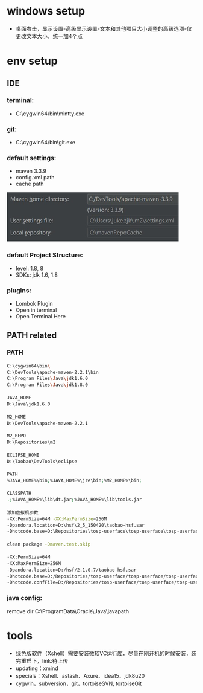 # windows setup
- 桌面右击，显示设置-高级显示设置-文本和其他项目大小调整的高级选项-仅更改文本大小，统一加4个点

# env setup
## IDE
### terminal:
- C:\cygwin64\bin\mintty.exe

### git:
- C:\cygwin64\bin\git.exe

### default settings:
- maven 3.3.9
- config.xml path
- cache path

![](./idea-maven-config.JPG)

### default Project Structure:
- level: 1.8, 8
- SDKs: jdk 1.6, 1.8

### plugins:
- Lombok Plugin
- Open in terminal
- Open Terminal Here


## PATH related
### PATH
```bash
C:\cygwin64\bin\
C:\DevTools\apache-maven-2.2.1\bin
C:\Program Files\Java\jdk1.6.0
C:\Program Files\Java\jdk1.8.0

JAVA_HOME
D:\Java\jdk1.6.0

M2_HOME
D:\DevTools\apache-maven-2.2.1

M2_REPO
D:\Repositories\m2

ECLIPSE_HOME
D:\Taobao\DevTools\eclipse

PATH
%JAVA_HOME%\bin;%JAVA_HOME%\jre\bin;%M2_HOME%\bin;

CLASSPATH
.;%JAVA_HOME%\lib\dt.jar;%JAVA_HOME%\lib\tools.jar

添加虚拟机参数
-XX:PermSize=64M -XX:MaxPermSize=256M
-Dpandora.location=D:\hsf\2_5_150420\taobao-hsf.sar
-Dhotcode.base=D:\Repositories\tosp-userface\tosp-userface\tosp-userface-web

clean package -Dmaven.test.skip

-XX:PermSize=64M
-XX:MaxPermSize=256M
-Dpandora.location=D:/hsf/2.1.0.7/taobao-hsf.sar
-Dhotcode.base=D:/Repositories/tosp-userface/tosp-userface/tosp-userface-web
-Dhotcode.confFile=D:/Repositories/tosp-userface/tosp-userface/tosp-userface-web/workspace.xml
```

### java config:
remove dir C:\ProgramData\Oracle\Java\javapath

# tools
- 绿色版软件（Xshell）需要安装微软VC运行库，尽量在刚开机的时候安装，装完重启下，link:待上传
- updating：xmind
- specials：Xshell、astash、Axure、idea15、jdk8u20
- cygwin，subversion，git，tortoiseSVN, tortoiseGit
